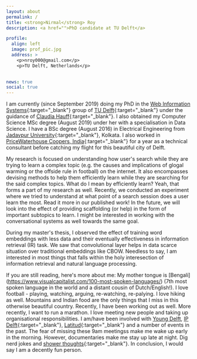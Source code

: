 ```yaml
---
layout: about
permalink: /
title: <strong>Nirmal</strong> Roy
description: <a href="">PhD candidate at TU Delft</a>

profile:
  align: left
  image: prof_pic.jpg
  address: >
    <p>nroy000@gmail.com</p>
    <p>TU Delft, Netherlands</p>
    

news: true
social: true
---
```


I am currently (since September 2019) doing my PhD in the [Web Information Systems](https://www.tudelft.nl/ewi/over-de-faculteit/afdelingen/software-technology/web-information-systems/){:target="\_blank"} group of [TU Delft](https://www.tudelft.nl/en/){:target="\_blank"} under the guidance of [Claudia Hauff](https://chauff.github.io/){:target="\_blank"}. I also obtained my Computer Science MSc degree (August 2019) under her with a specialisation in Data Science. I have a BSc degree (August 2016) in Electrical Engineering from [Jadavpur University](http://www.jaduniv.edu.in/){:target="\_blank"}, Kolkata. I also worked in [PriceWaterhouse Coopers, India](https://www.pwc.in/){:target="\_blank"} for a year as a technical consultant before catching my flight for this beautiful city of Delft.

My research is focused on understanding how user's search while they are trying to learn a complex topic (e.g. the causes and implications of glogal warming or the offside rule in football) on the internet. It also encompasses devising methods to help them efficiently learn while they are searching for the said complex topics. What do I mean by efficiently learn? Yeah, that forms a part of my research as well. Recently, we conducted an experiment where we tried to understand at what point of a search session does a user learn the most. Read it more in our published work! In the future, we will look into the effect of providing scaffolding (or help) in the form of important subtopics to learn. I might be interested in working with the conversational systems as well towards the same goal.

During my master's thesis, I observed the effect of training word embeddings with less data and their eventually effectiveness in information retrieval (IR) task. We saw that convolutional layer helps in data scarce situation over traditional embeddings like CBOW. Needless to say, I am interested in most things that falls within the holy interesection of information retrieval and natural language processing. 

If you are still reading, here's more about me: My mother tongue is [Bengali] (https://www.visualcapitalist.com/100-most-spoken-languages/) (7th most spoken language in the world and a distant cousin of Dutch/English!). I love football - playing, watching, arguing, re-watching, re-palying. I love hiking as well. Mountains and Indian food are the only things that I miss in this otherwise beautiful country. Recently, I have been working out as well. More recently, I want to run a marathon. I love meeting new people and taking up organisational responsibilities. I am/have been involved with [Young Delft](http://youngdelft.tudelft.nl/), [IP Delft](https://www.tudelft.nl/en/education/practical-matters/introduction-period/msc-and-exchange-august/){:target="\_blank"}, [Latitud](https://www.latitud.nl/){:target="\_blank"} and a number of events in the past. The fear of missing these 9am meetingss make me wake up early in the morning.  However, documentaries make me stay up late at night. Dig nerd jokes and [shower thoughts](https://www.reddit.com/r/Showerthoughts/){:target="\_blank"}. In conclusion, I would say I am a decently fun person. 
